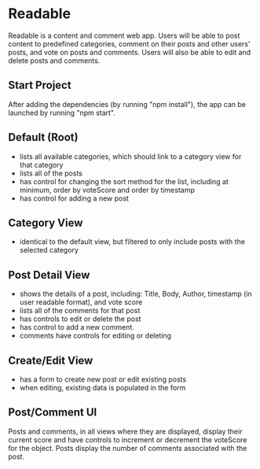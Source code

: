 # Readable
Readable is a  content and comment web app. Users will be able to post content to predefined categories, comment on their posts and other users' posts, and vote on posts and comments. Users will also be able to edit and delete posts and comments.

## Start Project
After adding the dependencies (by running "npm  install"), the app can be launched by running "npm start".

## Default (Root)
- lists all available categories, which should link to a category view for that category
- lists  all of the posts
- has control for changing the sort method for the list, including at minimum, order by voteScore and order by timestamp
- has control for adding a new post

## Category View
- identical to the default view, but filtered to only include posts with the selected category

## Post Detail View
- shows the details of a post, including: Title, Body, Author, timestamp (in user readable format), and vote score
- lists all of the comments for that post
- has controls to edit or delete the post
- has control to add a new comment.
- comments have controls for editing or deleting

## Create/Edit View
- has a form to create new post or edit existing posts
- when editing, existing data is populated in the form

## Post/Comment UI
Posts and comments, in all views where they are displayed, display their current score and have controls to increment or decrement the voteScore for the object. Posts display the number of comments associated with the post.

